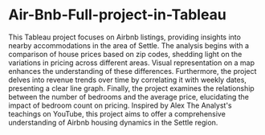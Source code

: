 # Air-Bnb-Full-project-in-Tableau
This Tableau project focuses on Airbnb listings, providing insights into nearby accommodations in the area of Settle. The analysis begins with a comparison of house prices based on zip codes, shedding light on the variations in pricing across different areas. Visual representation on a map enhances the understanding of these differences. Furthermore, the project delves into revenue trends over time by correlating it with weekly dates, presenting a clear line graph. Finally, the project examines the relationship between the number of bedrooms and the average price, elucidating the impact of bedroom count on pricing. Inspired by Alex The Analyst's teachings on YouTube, this project aims to offer a comprehensive understanding of Airbnb housing dynamics in the Settle region.



